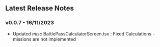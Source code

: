 ## Latest Release Notes

### **v0.0.7 - 16/11/2023**
- Updated *misc* BattlePassCalculatorScreen.tsx : Fixed Calculations - missions are not implemented
